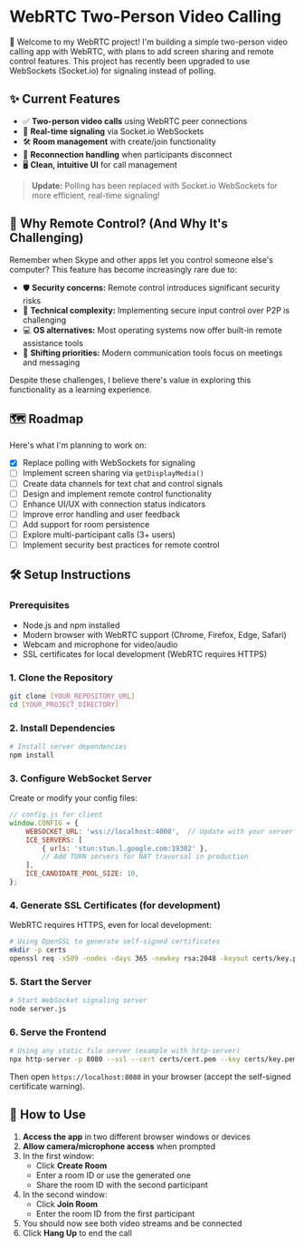 # WebRTC Two-Person Video Calling

👋 Welcome to my WebRTC project! I'm building a simple two-person video calling app with WebRTC, with plans to add screen sharing and remote control features. This project has recently been upgraded to use WebSockets (Socket.io) for signaling instead of polling.

## ✨ Current Features

- ✅ **Two-person video calls** using WebRTC peer connections
- 🔄 **Real-time signaling** via Socket.io WebSockets
- 🛠️ **Room management** with create/join functionality
- 🔄 **Reconnection handling** when participants disconnect
- 🖥️ **Clean, intuitive UI** for call management

> **Update:** Polling has been replaced with Socket.io WebSockets for more efficient, real-time signaling!

## 🚀 Why Remote Control? (And Why It's Challenging)

Remember when Skype and other apps let you control someone else's computer? This feature has become increasingly rare due to:

- 🛡️ **Security concerns:** Remote control introduces significant security risks
- 🔧 **Technical complexity:** Implementing secure input control over P2P is challenging
- 💻 **OS alternatives:** Most operating systems now offer built-in remote assistance tools
- 🎯 **Shifting priorities:** Modern communication tools focus on meetings and messaging

Despite these challenges, I believe there's value in exploring this functionality as a learning experience.

## 🗺️ Roadmap

Here's what I'm planning to work on:

- [x] Replace polling with WebSockets for signaling
- [ ] Implement screen sharing via `getDisplayMedia()`
- [ ] Create data channels for text chat and control signals
- [ ] Design and implement remote control functionality
- [ ] Enhance UI/UX with connection status indicators
- [ ] Improve error handling and user feedback
- [ ] Add support for room persistence
- [ ] Explore multi-participant calls (3+ users)
- [ ] Implement security best practices for remote control

## 🛠️ Setup Instructions

### Prerequisites

- Node.js and npm installed
- Modern browser with WebRTC support (Chrome, Firefox, Edge, Safari)
- Webcam and microphone for video/audio
- SSL certificates for local development (WebRTC requires HTTPS)

### 1. Clone the Repository

```bash
git clone [YOUR_REPOSITORY_URL]
cd [YOUR_PROJECT_DIRECTORY]
```

### 2. Install Dependencies

```bash
# Install server dependencies
npm install
```

### 3. Configure WebSocket Server

Create or modify your config files:

```javascript
// config.js for client
window.CONFIG = {
    WEBSOCKET_URL: 'wss://localhost:4000',  // Update with your server address
    ICE_SERVERS: [
        { urls: 'stun:stun.l.google.com:19302' },
        // Add TURN servers for NAT traversal in production
    ],
    ICE_CANDIDATE_POOL_SIZE: 10,
};
```

### 4. Generate SSL Certificates (for development)

WebRTC requires HTTPS, even for local development:

```bash
# Using OpenSSL to generate self-signed certificates
mkdir -p certs
openssl req -x509 -nodes -days 365 -newkey rsa:2048 -keyout certs/key.pem -out certs/cert.pem
```

### 5. Start the Server

```bash
# Start WebSocket signaling server
node server.js
```

### 6. Serve the Frontend

```bash
# Using any static file server (example with http-server)
npx http-server -p 8080 --ssl --cert certs/cert.pem --key certs/key.pem
```

Then open `https://localhost:8080` in your browser (accept the self-signed certificate warning).

## 📱 How to Use

1. **Access the app** in two different browser windows or devices
2. **Allow camera/microphone access** when prompted
3. In the first window:
   - Click **Create Room**
   - Enter a room ID or use the generated one
   - Share the room ID with the second participant
4. In the second window:
   - Click **Join Room**
   - Enter the room ID from the first participant
5. You should now see both video streams and be connected
6. Click **Hang Up** to end the call
